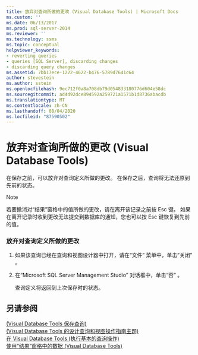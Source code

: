 ```yaml
---
title: 放弃对查询所做的更改 (Visual Database Tools) | Microsoft Docs
ms.custom: ''
ms.date: 06/13/2017
ms.prod: sql-server-2014
ms.reviewer: ''
ms.technology: ssms
ms.topic: conceptual
helpviewer_keywords:
- reverting queries
- queries [SQL Server], discarding changes
- discarding query changes
ms.assetid: 7bb17ece-1222-4622-b476-5789d7641c64
author: stevestein
ms.author: sstein
ms.openlocfilehash: 9ec712f0a8a708db79d054833180776d604e58dc
ms.sourcegitcommit: ad4d92dce894592a259721a1571b1d8736abacdb
ms.translationtype: MT
ms.contentlocale: zh-CN
ms.lasthandoff: 08/04/2020
ms.locfileid: "87590502"
---
```

# <a name="discard-changes-made-to-queries-visual-database-tools"></a>放弃对查询所做的更改 (Visual Database Tools)
  在保存之前，可以放弃对查询定义所做的更改。 在保存之后，查询将无法还原到先前的状态。  
  
> [!NOTE]  
>  若要撤消对“结果”窗格中的值所做的更改，请在离开该记录之前按 Esc 键。 如果在离开记录时收到更改无法提交到数据库的通知，您也可以按 Esc 键恢复到先前的值。  
  
### <a name="to-discard-changes-made-to-a-query-definition"></a>放弃对查询定义所做的更改  
  
1.  如果该查询已经在查询和视图设计器中打开，请在“文件”  菜单中，单击“关闭”  。  
  
2.  在“Microsoft SQL Server Management Studio”  对话框中，单击“否”  。  
  
     查询定义将返回到上次保存时的状态。  
  
## <a name="see-also"></a>另请参阅  
 [&#40;Visual Database Tools 保存查询&#41;](visual-database-tools.md)   
 [&#40;Visual Database Tools 的设计查询和视图操作指南主题&#41;](design-queries-and-views-how-to-topics-visual-database-tools.md)   
 [在 Visual Database Tools &#40;执行基本的查询操作&#41;](perform-basic-operations-with-queries-visual-database-tools.md)   
 [使用“结果”窗格中的数据 (Visual Database Tools)](results-pane-visual-database-tools.md)  
  
  
